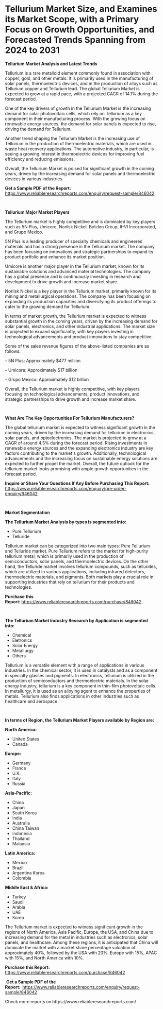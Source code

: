 <p><h1>Tellurium Market Size, and Examines its Market Scope, with a Primary Focus on Growth Opportunities, and Forecasted Trends Spanning from 2024 to 2031</h1></p><p><strong>Tellurium Market Analysis and Latest Trends</strong></p>
<p><p>Tellurium is a rare metalloid element commonly found in association with copper, gold, and other metals. It is primarily used in the manufacturing of solar panels, thermoelectric devices, and in the production of alloys such as Tellurium copper and Tellurium lead. The global Tellurium Market is expected to grow at a rapid pace, with a projected CAGR of 14.1% during the forecast period.</p><p>One of the key drivers of growth in the Tellurium Market is the increasing demand for solar photovoltaic cells, which rely on Tellurium as a key component in their manufacturing process. With the growing focus on renewable energy sources, the demand for solar panels is expected to rise, driving the demand for Tellurium.</p><p>Another trend shaping the Tellurium Market is the increasing use of Tellurium in the production of thermoelectric materials, which are used in waste heat recovery applications. The automotive industry, in particular, is seeing a growing interest in thermoelectric devices for improving fuel efficiency and reducing emissions.</p><p>Overall, the Tellurium Market is poised for significant growth in the coming years, driven by the increasing demand for solar panels and thermoelectric devices in various industries.</p></p>
<p><strong>Get a Sample PDF of the Report:&nbsp;</strong> <a href="https://www.reliableresearchreports.com/enquiry/request-sample/846042">https://www.reliableresearchreports.com/enquiry/request-sample/846042</a></p>
<p>&nbsp;</p>
<p><strong>Tellurium Major Market Players</strong></p>
<p><p>The Tellurium market is highly competitive and is dominated by key players such as 5N Plus, Umicore, Norilsk Nickel, Boliden Group, II-VI Incorporated, and Grupo Mexico. </p><p>5N Plus is a leading producer of specialty chemicals and engineered materials and has a strong presence in the Tellurium market. The company has been focusing on innovations and strategic partnerships to expand its product portfolio and enhance its market position.</p><p>Umicore is another major player in the Tellurium market, known for its sustainable solutions and advanced material technologies. The company has a global presence and is continuously investing in research and development to drive growth and increase market share.</p><p>Norilsk Nickel is a key player in the Tellurium market, primarily known for its mining and metallurgical operations. The company has been focusing on expanding its production capacities and diversifying its product offerings to cater to the growing demand for Tellurium.</p><p>In terms of market growth, the Tellurium market is expected to witness substantial growth in the coming years, driven by the increasing demand for solar panels, electronics, and other industrial applications. The market size is projected to expand significantly, with key players investing in technological advancements and product innovations to stay competitive.</p><p>Some of the sales revenue figures of the above-listed companies are as follows:</p><p>- 5N Plus: Approximately $477 million</p><p>- Umicore: Approximately $17 billion</p><p>- Grupo Mexico: Approximately $12 billion</p><p>Overall, the Tellurium market is highly competitive, with key players focusing on technological advancements, product innovations, and strategic partnerships to drive growth and increase market share.</p></p>
<p>&nbsp;</p>
<p><strong>What Are The Key Opportunities For Tellurium Manufacturers?</strong></p>
<p><p>The global tellurium market is expected to witness significant growth in the coming years, driven by the increasing demand for tellurium in electronics, solar panels, and optoelectronics. The market is projected to grow at a CAGR of around 4.5% during the forecast period. Rising investments in renewable energy sources and the expanding electronics industry are key factors contributing to the market's growth. Additionally, technological advancements and the increasing focus on sustainable energy solutions are expected to further propel the market. Overall, the future outlook for the tellurium market looks promising with ample growth opportunities in the forecast period.</p></p>
<p><strong>Inquire or Share Your Questions If Any Before Purchasing This Report:</strong> <a href="https://www.reliableresearchreports.com/enquiry/pre-order-enquiry/846042">https://www.reliableresearchreports.com/enquiry/pre-order-enquiry/846042</a></p>
<p>&nbsp;</p>
<p><strong>Market Segmentation</strong></p>
<p><strong>The Tellurium Market Analysis by types is segmented into:</strong></p>
<p><ul><li>Pure Tellurium</li><li>Telluride</li></ul></p>
<p><p>Tellurium market can be categorized into two main types: Pure Tellurium and Telluride market. Pure Tellurium refers to the market for high-purity tellurium metal, which is primarily used in the production of semiconductors, solar panels, and thermoelectric devices. On the other hand, the Telluride market involves tellurium compounds, such as tellurides, which are utilized in various applications, including infrared detectors, thermoelectric materials, and pigments. Both markets play a crucial role in supporting industries that rely on tellurium for their products and technologies.</p></p>
<p><strong>Purchase this Report:&nbsp;</strong><a href="https://www.reliableresearchreports.com/purchase/846042">https://www.reliableresearchreports.com/purchase/846042</a></p>
<p>&nbsp;</p>
<p><strong>The Tellurium Market Industry Research by Application is segmented into:</strong></p>
<p><ul><li>Chemical</li><li>Eletronics</li><li>Solar Energy</li><li>Metallurgy</li><li>Others</li></ul></p>
<p><p>Tellurium is a versatile element with a range of applications in various industries. In the chemical sector, it is used in catalysts and as a component in specialty glasses and pigments. In electronics, tellurium is utilized in the production of semiconductors and thermoelectric materials. In the solar energy industry, tellurium is a key component in thin-film photovoltaic cells. In metallurgy, it is used as an alloying agent to enhance the properties of metals. Tellurium also finds applications in other industries such as healthcare and aerospace.</p></p>
<p>&nbsp;</p>
<p><strong>In terms of Region, the Tellurium Market Players available by Region are:</strong></p>
<p>
    <p> <strong> North America: </strong>
        <ul>
            <li>United States</li>
            <li>Canada</li>
        </ul>
        </p> 
    <p> <strong> Europe: </strong>
        <ul>
            <li>Germany</li>
            <li>France</li>
            <li>U.K.</li>
            <li>Italy</li>
            <li>Russia</li>
        </ul>
        </p> 
    <p> <strong> Asia-Pacific: </strong>
        <ul>
            <li>China</li>
            <li>Japan</li>
            <li>South Korea</li>
            <li>India</li>
            <li>Australia</li>
            <li>China Taiwan</li>
            <li>Indonesia</li>
            <li>Thailand</li>
            <li>Malaysia</li>
        </ul>
        </p> 
    <p> <strong> Latin America: </strong>
        <ul>
            <li>Mexico</li>
            <li>Brazil</li>
            <li>Argentina Korea</li>
            <li>Colombia</li>
        </ul>
        </p> 
    <p> <strong> Middle East & Africa: </strong>
        <ul>
            <li>Turkey</li>
            <li>Saudi</li>
            <li>Arabia</li>
            <li>UAE</li>
            <li>Korea</li>
        </ul>
    </p>
    </p>
<p><p>The Tellurium market is expected to witness significant growth in the regions of North America, Asia Pacific, Europe, the USA, and China due to increasing demand for the metal in industries such as electronics, solar panels, and healthcare. Among these regions, it is anticipated that China will dominate the market with a market share percentage valuation of approximately 40%, followed by the USA with 20%, Europe with 15%, APAC with 15%, and North America with 10%.</p></p>
<p><strong>Purchase this Report: </strong><a href="https://www.reliableresearchreports.com/purchase/846042">https://www.reliableresearchreports.com/purchase/846042</a></p>
<p>&nbsp;<strong>Get a Sample PDF of the Report:&nbsp;&nbsp;</strong><a href="https://www.reliableresearchreports.com/enquiry/request-sample/846042">https://www.reliableresearchreports.com/enquiry/request-sample/846042</a></p>
<p><strong></strong></p>
<p>Check more reports on https://www.reliableresearchreports.com/</p>